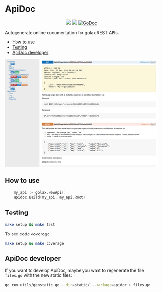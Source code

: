 # ApiDoc

<p align="center">
<a href="https://travis-ci.org/fulldump/apidoc"><img src="https://travis-ci.org/fulldump/apidoc.svg?branch=master"></a>
<a href="https://goreportcard.com/report/fulldump/apidoc"><img src="http://goreportcard.com/badge/fulldump/apidoc"></a>
<a href="https://godoc.org/github.com/fulldump/apidoc"><img src="https://godoc.org/github.com/fulldump/apidoc?status.svg" alt="GoDoc"></a>
</p>

Autogenerate online documentation for golax REST APIs.

<!-- MarkdownTOC autolink=true bracket=round depth=4 -->

- [How to use](#how-to-use)
- [Testing](#testing)
- [ApiDoc developer](#apidoc-developer)

<!-- /MarkdownTOC -->


<img src="img/screenshot.png">


## How to use

```go
    my_api := golax.NewApi()
    apidoc.Build(my_api, my_api.Root)
```

## Testing

```sh
make setup && make test
```

To see code coverage:

```sh
make setup && make coverage
```


## ApiDoc developer

If you want to develop ApiDoc, maybe you want to regenerate the
file `files.go` with the new static files:

```sh
go run utils/genstatic.go --dir=static/ --package=apidoc > files.go
```

